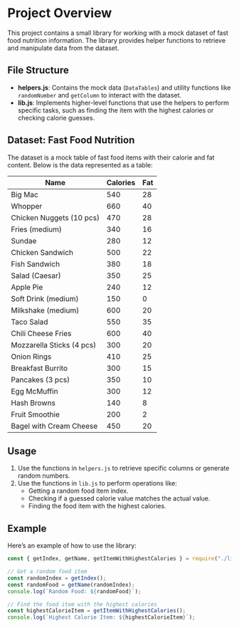 # Project Overview

This project contains a small library for working with a mock dataset of fast food nutrition information. The library provides helper functions to retrieve and manipulate data from the dataset.

## File Structure

- **helpers.js**: Contains the mock data (`DataTables`) and utility functions like `randomNumber` and `getColumn` to interact with the dataset.
- **lib.js**: Implements higher-level functions that use the helpers to perform specific tasks, such as finding the item with the highest calories or checking calorie guesses.

## Dataset: Fast Food Nutrition

The dataset is a mock table of fast food items with their calorie and fat content. Below is the data represented as a table:

| Name                      | Calories | Fat |
| ------------------------- | -------- | --- |
| Big Mac                   | 540      | 28  |
| Whopper                   | 660      | 40  |
| Chicken Nuggets (10 pcs)  | 470      | 28  |
| Fries (medium)            | 340      | 16  |
| Sundae                    | 280      | 12  |
| Chicken Sandwich          | 500      | 22  |
| Fish Sandwich             | 380      | 18  |
| Salad (Caesar)            | 350      | 25  |
| Apple Pie                 | 240      | 12  |
| Soft Drink (medium)       | 150      | 0   |
| Milkshake (medium)        | 600      | 20  |
| Taco Salad                | 550      | 35  |
| Chili Cheese Fries        | 600      | 40  |
| Mozzarella Sticks (4 pcs) | 300      | 20  |
| Onion Rings               | 410      | 25  |
| Breakfast Burrito         | 300      | 15  |
| Pancakes (3 pcs)          | 350      | 10  |
| Egg McMuffin              | 300      | 12  |
| Hash Browns               | 140      | 8   |
| Fruit Smoothie            | 200      | 2   |
| Bagel with Cream Cheese   | 450      | 20  |

## Usage

1. Use the functions in `helpers.js` to retrieve specific columns or generate random numbers.
2. Use the functions in `lib.js` to perform operations like:
   - Getting a random food item index.
   - Checking if a guessed calorie value matches the actual value.
   - Finding the food item with the highest calories.

## Example

Here’s an example of how to use the library:

```javascript
const { getIndex, getName, getItemWithHighestCalories } = require("./lib");

// Get a random food item
const randomIndex = getIndex();
const randomFood = getName(randomIndex);
console.log(`Random Food: ${randomFood}`);

// Find the food item with the highest calories
const highestCalorieItem = getItemWithHighestCalories();
console.log(`Highest Calorie Item: ${highestCalorieItem}`);
```
